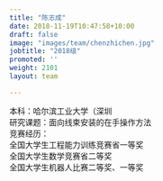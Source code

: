 ```yaml
---
title: "陈志成"
date: 2018-11-19T10:47:58+10:00
draft: false
image: "images/team/chenzhichen.jpg"
jobtitle: "2018级"
promoted: ''
weight: 2101
layout: team

---
```


本科：哈尔滨工业大学（深圳<br>
研究课题：面向线束安装的在手操作方法<br>
竞赛经历：<br>
全国大学生工程能力训练竞赛省一等奖<br>
全国大学生数学竞赛省二等奖<br>
全国大学生机器人比赛二等奖、一等奖<br>
